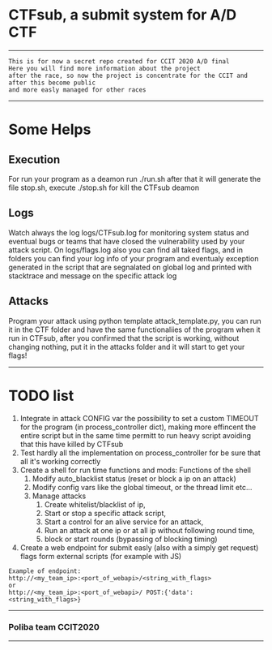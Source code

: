 
# CTFsub, a submit system for A/D CTF

---

```
This is for now a secret repo created for CCIT 2020 A/D final
Here you will find more information about the project 
after the race, so now the project is concentrate for the CCIT and after this become public
and more easly managed for other races
```

---

# Some Helps
## Execution
For run your program as a deamon run ./run.sh after that it will generate the file stop.sh, execute ./stop.sh for kill the CTFsub deamon

## Logs
Watch always the log logs/CTFsub.log for monitoring system status and eventual bugs or teams that have closed the vulnerability used by your attack script.
On logs/flags.log also you can find all taked flags, and in folders you can find your log info of your program and eventualy exception generated in the script that are segnalated on global log and printed with stacktrace and message on the specific attack log

## Attacks
Program your attack using python template attack_template.py, you can run it in the CTF folder and have the same functionaliies of the program when it run in CTFsub, after you confirmed that the script is working, without changing nothing, put it in the attacks folder and it will start to get your flags!

---

# TODO list
<ol>
<li>Integrate in attack CONFIG var the possibility to set a custom TIMEOUT for the program (in process_controller dict), making more effincent the entire script but in the same time permitt to run heavy script avoiding that this have killed by CTFsub</li>

<li>Test hardly all the implementation on process_controller for be sure that all it's working correctly</li>

<li>Create a shell for run time functions and mods: Functions of the shell
  <ol>
    <li>Modify auto_blacklist status (reset or block a ip on an attack)</li>
    <li>Modify config vars like the global timeout, or the thread limit etc...</li>
    <li>Manage attacks
      <ol>
        <li>Create whitelist/blacklist of ip,</li>
        <li>Start or stop a specific attack script,</li>
        <li>Start a control for an alive service for an attack,</li>
        <li>Run an attack at one ip or at all ip without following round time,</li>
        <li>block or start rounds (bypassing of blocking timing)</li>
      </ol>
    </li>
  </ol>

<li>Create a web endpoint for submit easly (also with a simply get request) flags form external scripts (for example with JS)</li>

</ol>

```
Example of endpoint:
http://<my_team_ip>:<port_of_webapi>/<string_with_flags>
or
http://<my_team_ip>:<port_of_webapi>/ POST:{'data':<string_with_flags>}
```
---
### Poliba team CCIT2020
---

